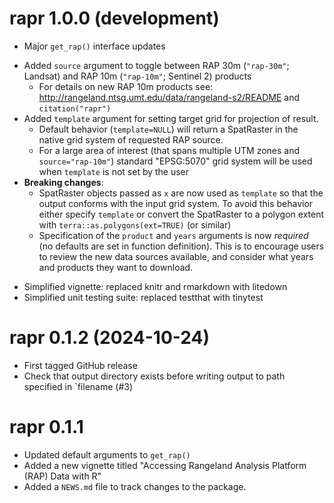 # rapr 1.0.0 (development)
* Major `get_rap()` interface updates
 - Added `source` argument to toggle between RAP 30m (`"rap-30m"`; Landsat) and RAP 10m (`"rap-10m"`; Sentinel 2) products
   - For details on new RAP 10m products see: http://rangeland.ntsg.umt.edu/data/rangeland-s2/README and `citation("rapr")`
 - Added `template` argument for setting target grid for projection of result. 
   - Default behavior (`template=NULL`) will return a SpatRaster in the native grid system of requested RAP source.
   - For a large area of interest (that spans multiple UTM zones and `source="rap-10m"`) standard "EPSG:5070" grid system will be used when `template` is not set by the user
 - **Breaking changes**:
    - SpatRaster objects passed as `x` are now used as `template` so that the output conforms with the input grid system. To avoid this behavior either specify `template` or convert the SpatRaster to a polygon extent with `terra::as.polygons(ext=TRUE)` (or similar)
    - Specification of the `product` and `years` arguments is now _required_ (no defaults are set in function definition). This is to encourage users to review the new data sources available, and consider what years and products they want to download.
* Simplified vignette: replaced knitr and rmarkdown with litedown
* Simplified unit testing suite: replaced testthat with tinytest

# rapr 0.1.2 (2024-10-24)
* First tagged GitHub release
* Check that output directory exists before writing output to path specified in `filename (#3)

# rapr 0.1.1
* Updated default arguments to `get_rap()`
* Added a new vignette titled "Accessing Rangeland Analysis Platform (RAP) Data with R"
* Added a `NEWS.md` file to track changes to the package.
